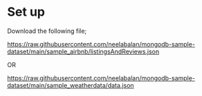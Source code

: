# Set up

Download the following file;

https://raw.githubusercontent.com/neelabalan/mongodb-sample-dataset/main/sample_airbnb/listingsAndReviews.json

OR

https://raw.githubusercontent.com/neelabalan/mongodb-sample-dataset/main/sample_weatherdata/data.json